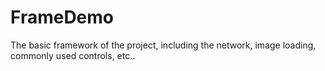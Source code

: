 # FrameDemo
The basic framework of the project, including the network, image loading, commonly used controls, etc..

